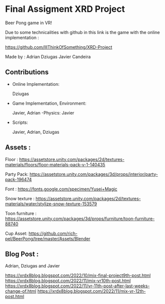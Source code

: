 # Final Assigment XRD Project
Beer Pong game in VR!

Due to some technicalities with github in this link is the game with the online implementation :

https://github.com/IllThinkOfSomething/XRD-Project

Made by :
Adrian
Dziugas
Javier Candeira
## Contributions
- Online Implementation:

     Dziugas
- Game Implementation, Environment:

     Javier, Adrian
-Physics:
    Javier
    
- Scripts:

    Javier, Adrian, Dziugas
    
    
## Assets :
Floor : https://assetstore.unity.com/packages/2d/textures-materials/floors/floor-materials-pack-v-1-140435

Party Pack: https://assetstore.unity.com/packages/3d/props/interior/party-pack-196474

Font : https://fonts.google.com/specimen/Yusei+Magic

Snow texture : https://assetstore.unity.com/packages/2d/textures-materials/water/stylize-snow-texture-153579

Toon furniture : https://assetstore.unity.com/packages/3d/props/furniture/toon-furniture-88740

Cup Asset: https://github.com/rich-pel/BeerPong/tree/master/Assets/Blender

## Blog Post :

Adrian, Dziugas and Javier

https://xrdx8blog.blogspot.com/2022/10/mix-final-project9th-post.html
https://xrdx8blog.blogspot.com/2022/11/mix-vr10th-post.html
https://xrdx8blog.blogspot.com/2022/11/vr-11th-post-after-last-weeks-change-of.html
https://xrdx8blog.blogspot.com/2022/11/mix-vr-12th-post.html
